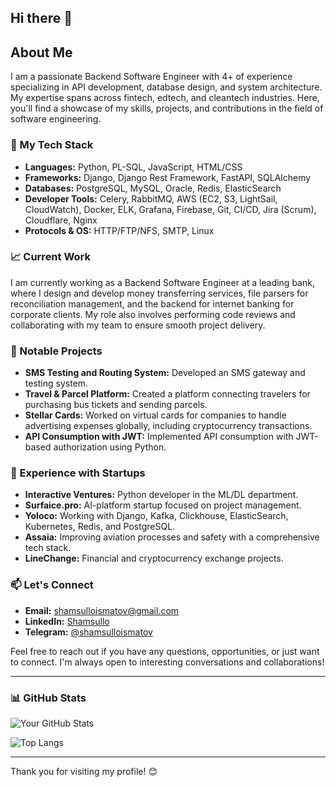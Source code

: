 ## Hi there 👋

## About Me

I am a passionate Backend Software Engineer with 4+ of experience specializing in API development, database design, and system architecture. My expertise spans across fintech, edtech, and cleantech industries. Here, you'll find a showcase of my skills, projects, and contributions in the field of software engineering.

### 🔧 My Tech Stack

- **Languages:** Python, PL-SQL, JavaScript, HTML/CSS
- **Frameworks:** Django, Django Rest Framework, FastAPI, SQLAlchemy
- **Databases:** PostgreSQL, MySQL, Oracle, Redis, ElasticSearch
- **Developer Tools:** Celery, RabbitMQ, AWS (EC2, S3, LightSail, CloudWatch), Docker, ELK, Grafana, Firebase, Git, CI/CD, Jira (Scrum), Cloudflare, Nginx
- **Protocols & OS:** HTTP/FTP/NFS, SMTP, Linux

### 📈 Current Work

I am currently working as a Backend Software Engineer at a leading bank, where I design and develop money transferring services, file parsers for reconciliation management, and the backend for internet banking for corporate clients. My role also involves performing code reviews and collaborating with my team to ensure smooth project delivery.

### 🌟 Notable Projects

- **SMS Testing and Routing System:** Developed an SMS gateway and testing system.
- **Travel & Parcel Platform:** Created a platform connecting travelers for purchasing bus tickets and sending parcels.
- **Stellar Cards:** Worked on virtual cards for companies to handle advertising expenses globally, including cryptocurrency transactions.
- **API Consumption with JWT:** Implemented API consumption with JWT-based authorization using Python.

### 💼 Experience with Startups

- **Interactive Ventures:** Python developer in the ML/DL department.
- **Surfaice.pro:** AI-platform startup focused on project management.
- **Yoloco:** Working with Django, Kafka, Clickhouse, ElasticSearch, Kubernetes, Redis, and PostgreSQL.
- **Assaia:** Improving aviation processes and safety with a comprehensive tech stack.
- **LineChange:** Financial and cryptocurrency exchange projects.

### 📫 Let's Connect

- **Email:** [shamsulloismatov@gmail.com](mailto:shamsulloismatov@gmail.com)
- **LinkedIn:** [Shamsullo](https://www.linkedin.com/in/shamsullo/)
- **Telegram:** [@shamsulloismatov](https://t.me/shamsulloismatov)

Feel free to reach out if you have any questions, opportunities, or just want to connect. I'm always open to interesting conversations and collaborations!

---

### 📊 GitHub Stats

![Your GitHub Stats](https://github-readme-stats.vercel.app/api?username=Shamsullo&show_icons=true&theme=default&show_icons=true)

![Top Langs](https://github-readme-stats.vercel.app/api/top-langs/?username=Shamsullo&layout=compact&theme=default)

---

Thank you for visiting my profile! 😊


<!--
**Shamsullo/Shamsullo** is a ✨ _special_ ✨ repository because its `README.md` (this file) appears on your GitHub profile.

Here are some ideas to get you started:

- 🔭 I’m currently working on ...
- 🌱 I’m currently learning ...
- 👯 I’m looking to collaborate on ...
- 🤔 I’m looking for help with ...
- 💬 Ask me about ...
- 📫 How to reach me: ...
- 😄 Pronouns: ...
- ⚡ Fun fact: ...
-->

